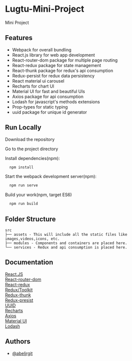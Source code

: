 # Lugtu-Mini-Project

Mini Project

## Features

- Webpack for overall bundling
- React.js library for web app development
- React-router-dom package for multiple page routing
- React-redux package for state management
- React-thunk package for redux's api consumption
- Redux-persist for redux data persistency
- React material ui carousel
- Recharts for chart UI
- Material UI for fast and beautiful UIs
- Axios package for api consumption
- Lodash for javascript's methods extensions
- Prop-types for static typing
- uuid package for unique id generator

## Run Locally

Download the repository

Go to the project directory

Install dependencies(npm):

```bash
  npm install
```

Start the webpack development server(npm):

```bash
  npm run serve
```

Build your work(npm, target ES6)

```bash
  npm run build
```

## Folder Structure

    src
    ├── assets - This will include all the static files like images,videos,icons, etc.
    ├── modules - Components and containers are placed here.
    └── services - Redux and api consumption is placed here.

## Documentation

[React.JS](https://reactjs.org/docs/getting-started.html)  
[React-router-dom](https://reactrouter.com/en/main/start/tutorial)  
[React-redux](https://react-redux.js.org/introduction/getting-started)  
[Redux/Toolkit](https://redux.js.org/introduction/getting-started)  
[Redux-thunk](https://redux.js.org/usage/writing-logic-thunks)  
[Redux-presist](https://github.com/rt2zz/redux-persist#readme)  
[UUID](https://github.com/uuidjs/uuid#readme)  
[Recharts](https://recharts.org/en-US/)  
[Axios](https://axios-http.com/docs/intro)  
[Material UI](https://mui.com/material-ui/getting-started/overview/)  
[Lodash](https://lodash.com/docs/4.17.15)

## Authors

- [@abeljrgit](https://github.com/abeljrgit)
